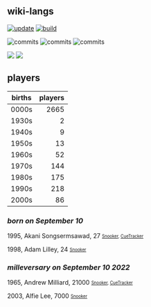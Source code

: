 ## wiki-langs
[![update](https://github.com/dreamerminsk/wiki-langs/actions/workflows/update-tables.yml/badge.svg)](https://github.com/dreamerminsk/wiki-langs/actions/workflows/update-tables.yml)
[![build](https://github.com/dreamerminsk/wiki-langs/actions/workflows/build.yml/badge.svg)](https://github.com/dreamerminsk/wiki-langs/actions/workflows/build.yml)

![commits](https://img.shields.io/github/commit-activity/y/dreamerminsk/wiki-langs)
![commits](https://img.shields.io/github/commit-activity/m/dreamerminsk/wiki-langs)
![commits](https://img.shields.io/github/commit-activity/w/dreamerminsk/wiki-langs)

![](https://img.shields.io/github/languages/code-size/dreamerminsk/wiki-langs)
![](https://img.shields.io/github/repo-size/dreamerminsk/wiki-langs)

## players
| births | players |
| :----: | ------: |
| 0000s | 2665 |
| 1930s | 2 |
| 1940s | 9 |
| 1950s | 13 |
| 1960s | 52 |
| 1970s | 144 |
| 1980s | 175 |
| 1990s | 218 |
| 2000s | 86 |

### ***born on September 10***
1995, Akani Songsermsawad, 27 <sub><sup>[Snooker](http://www.snooker.org/res/index.asp?player=1763), [CueTracker](http://cuetracker.net/Players/akani-songsermsawad/)</sup></sub>

1998, Adam Lilley, 24 <sub><sup>[Snooker](http://www.snooker.org/res/index.asp?player=2472)</sup></sub>


### ***milleversary on September 10 2022***
1965, Andrew Milliard, 21000 <sub><sup>[Snooker](http://www.snooker.org/res/index.asp?player=424), [CueTracker](http://cuetracker.net/Players/andrew-milliard/)</sup></sub>

2003, Alfie Lee, 7000 <sub><sup>[Snooker](http://www.snooker.org/res/index.asp?player=2782)</sup></sub>



